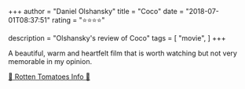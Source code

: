 +++
author = "Daniel Olshansky"
title = "Coco"
date = "2018-07-01T08:37:51"
rating = "⭐⭐⭐⭐"

description = "Olshansky's review of Coco"
tags = [
    "movie",
]
+++


A beautiful, warm and heartfelt film that is worth watching but not very memorable in my opinion.

[🍅 Rotten Tomatoes Info 🍅](https://www.rottentomatoes.com//m/coco_2017)